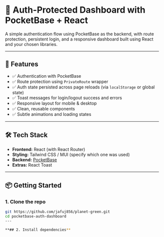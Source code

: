 # 🔐 Auth-Protected Dashboard with PocketBase + React

A simple authentication flow using PocketBase as the backend, with route protection, persistent login, and a responsive dashboard built using React and your chosen libraries.

---

## 🚀 Features

- ✅ Authentication with PocketBase  
- ✅ Route protection using `PrivateRoute` wrapper  
- ✅ Auth state persisted across page reloads (via `localStorage` or global state)  
- ✅ Toast messages for login/logout success and errors  
- ✅ Responsive layout for mobile & desktop  
- ✅ Clean, reusable components  
- ✅ Subtle animations and loading states  

---

## 🛠 Tech Stack

- **Frontend:** React (with React Router)  
- **Styling:** Tailwind CSS / MUI (specify which one was used)    
- **Backend:** [PocketBase](https://pocketbase.io/)  
- **Extras:** React Toast 

---

## 📦 Getting Started

### 1. Clone the repo

```bash
git https://github.com/jafuj856/planet-green.git
cd pocketbase-auth-dashboard
---

**## 2. Install dependencies**
